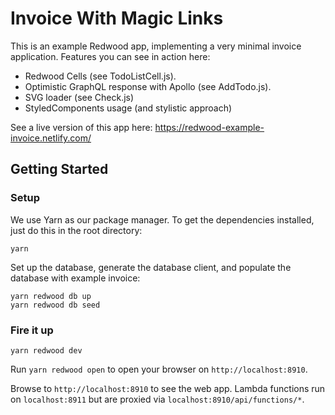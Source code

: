 # Invoice With Magic Links

This is an example Redwood app, implementing a very minimal invoice application.
Features you can see in action here:

- Redwood Cells (see TodoListCell.js).
- Optimistic GraphQL response with Apollo (see AddTodo.js).
- SVG loader (see Check.js)
- StyledComponents usage (and stylistic approach)

See a live version of this app here: https://redwood-example-invoice.netlify.com/

## Getting Started

### Setup

We use Yarn as our package manager. To get the dependencies installed, just do
this in the root directory:

```terminal
yarn
```

Set up the database, generate the database client, and populate the database
with example invoice:

```terminal
yarn redwood db up
yarn redwood db seed
```

### Fire it up

```terminal
yarn redwood dev
```

Run `yarn redwood open` to open your browser on `http://localhost:8910`.

Browse to `http://localhost:8910` to see the web app. Lambda functions run on
`localhost:8911` but are proxied via `localhost:8910/api/functions/*`.
